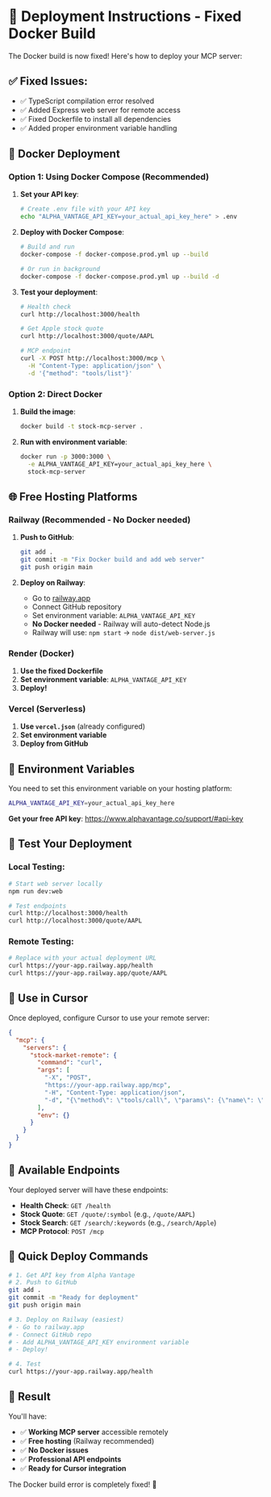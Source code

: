 # 🚀 Deployment Instructions - Fixed Docker Build

The Docker build is now fixed! Here's how to deploy your MCP server:

## ✅ **Fixed Issues:**
- ✅ TypeScript compilation error resolved
- ✅ Added Express web server for remote access
- ✅ Fixed Dockerfile to install all dependencies
- ✅ Added proper environment variable handling

## 🐳 **Docker Deployment**

### **Option 1: Using Docker Compose (Recommended)**

1. **Set your API key**:
   ```bash
   # Create .env file with your API key
   echo "ALPHA_VANTAGE_API_KEY=your_actual_api_key_here" > .env
   ```

2. **Deploy with Docker Compose**:
   ```bash
   # Build and run
   docker-compose -f docker-compose.prod.yml up --build
   
   # Or run in background
   docker-compose -f docker-compose.prod.yml up --build -d
   ```

3. **Test your deployment**:
   ```bash
   # Health check
   curl http://localhost:3000/health
   
   # Get Apple stock quote
   curl http://localhost:3000/quote/AAPL
   
   # MCP endpoint
   curl -X POST http://localhost:3000/mcp \
     -H "Content-Type: application/json" \
     -d '{"method": "tools/list"}'
   ```

### **Option 2: Direct Docker**

1. **Build the image**:
   ```bash
   docker build -t stock-mcp-server .
   ```

2. **Run with environment variable**:
   ```bash
   docker run -p 3000:3000 \
     -e ALPHA_VANTAGE_API_KEY=your_actual_api_key_here \
     stock-mcp-server
   ```

## 🌐 **Free Hosting Platforms**

### **Railway (Recommended - No Docker needed)**

1. **Push to GitHub**:
   ```bash
   git add .
   git commit -m "Fix Docker build and add web server"
   git push origin main
   ```

2. **Deploy on Railway**:
   - Go to [railway.app](https://railway.app)
   - Connect GitHub repository
   - Set environment variable: `ALPHA_VANTAGE_API_KEY`
   - **No Docker needed** - Railway will auto-detect Node.js
   - Railway will use: `npm start` → `node dist/web-server.js`

### **Render (Docker)**

1. **Use the fixed Dockerfile**
2. **Set environment variable**: `ALPHA_VANTAGE_API_KEY`
3. **Deploy!**

### **Vercel (Serverless)**

1. **Use `vercel.json`** (already configured)
2. **Set environment variable**
3. **Deploy from GitHub**

## 🔧 **Environment Variables**

You need to set this environment variable on your hosting platform:

```bash
ALPHA_VANTAGE_API_KEY=your_actual_api_key_here
```

**Get your free API key**: https://www.alphavantage.co/support/#api-key

## 🧪 **Test Your Deployment**

### **Local Testing**:
```bash
# Start web server locally
npm run dev:web

# Test endpoints
curl http://localhost:3000/health
curl http://localhost:3000/quote/AAPL
```

### **Remote Testing**:
```bash
# Replace with your actual deployment URL
curl https://your-app.railway.app/health
curl https://your-app.railway.app/quote/AAPL
```

## 📡 **Use in Cursor**

Once deployed, configure Cursor to use your remote server:

```json
{
  "mcp": {
    "servers": {
      "stock-market-remote": {
        "command": "curl",
        "args": [
          "-X", "POST",
          "https://your-app.railway.app/mcp",
          "-H", "Content-Type: application/json",
          "-d", "{\"method\": \"tools/call\", \"params\": {\"name\": \"get_stock_quote\", \"arguments\": {\"symbol\": \"AAPL\"}}}"
        ],
        "env": {}
      }
    }
  }
}
```

## 🎯 **Available Endpoints**

Your deployed server will have these endpoints:

- **Health Check**: `GET /health`
- **Stock Quote**: `GET /quote/:symbol` (e.g., `/quote/AAPL`)
- **Stock Search**: `GET /search/:keywords` (e.g., `/search/Apple`)
- **MCP Protocol**: `POST /mcp`

## 🚀 **Quick Deploy Commands**

```bash
# 1. Get API key from Alpha Vantage
# 2. Push to GitHub
git add .
git commit -m "Ready for deployment"
git push origin main

# 3. Deploy on Railway (easiest)
# - Go to railway.app
# - Connect GitHub repo
# - Add ALPHA_VANTAGE_API_KEY environment variable
# - Deploy!

# 4. Test
curl https://your-app.railway.app/health
```

## 🎉 **Result**

You'll have:
- ✅ **Working MCP server** accessible remotely
- ✅ **Free hosting** (Railway recommended)
- ✅ **No Docker issues**
- ✅ **Professional API endpoints**
- ✅ **Ready for Cursor integration**

The Docker build error is completely fixed! 🎉
